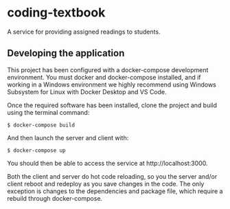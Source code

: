 # coding-textbook
A service for providing assigned readings to students.

## Developing the application
This project has been configured with a docker-compose development environment.  You must docker and docker-compose installed, and if working in a Windows environment we highly recommend using Windows Subsystem for Linux with Docker Desktop and VS Code.

Once the required software has been installed, clone the project and build using the terminal command:

```
$ docker-compose build
```

And then launch the server and client with:

```
$ docker-compose up
```

You should then be able to access the service at http://localhost:3000. 

Both the client and server do hot code reloading, so you the server and/or client reboot and redeploy as you save changes in the code.  The only exception is changes to the dependencies and package file, which require a rebuild through docker-compose.


